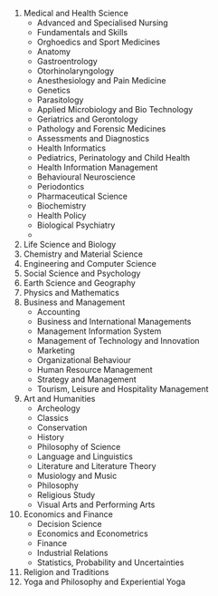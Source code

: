 1. Medical and Health Science 
     - Advanced and Specialised Nursing
     - Fundamentals and Skills
     - Orghoedics and Sport Medicines 
     - Anatomy
     - Gastroentrology
     - Otorhinolaryngology
     - Anesthesiology and Pain Medicine
     - Genetics
     - Parasitology
     - Applied Microbiology and Bio Technology 
     - Geriatrics and Gerontology 
     - Pathology and Forensic Medicines 
     - Assessments and Diagnostics 
     - Health Informatics
     - Pediatrics, Perinatology and Child Health 
     - Health Information Management
     - Behavioural Neuroscience 
     - Periodontics
     - Pharmaceutical Science
     - Biochemistry 
     - Health Policy
     - Biological Psychiatry
     - 
2. Life Science and Biology 
3. Chemistry and Material Science 
4. Engineering and Computer Science 
5. Social Science and Psychology 
6. Earth Science and Geography 
7. Physics and Mathematics 
8. Business and Management 
     - Accounting 
     - Business and International Managements 
     - Management Information System
     - Management of Technology and Innovation 
     - Marketing 
     - Organizational Behaviour 
     - Human Resource Management
     - Strategy and Management
     - Tourism, Leisure and Hospitality Management
9. Art and Humanities 
     - Archeology
     - Classics
     - Conservation
     - History 
     - Philosophy of Science 
     - Language and Linguistics 
     - Literature and Literature Theory
     - Musiology and Music
     - Philosophy 
     - Religious Study
     - Visual Arts and Performing Arts
10. Economics and Finance
     - Decision Science 
     - Economics and Econometrics 
     - Finance
     - Industrial Relations 
     - Statistics, Probability and Uncertainties 
11. Religion and Traditions
12. Yoga and Philosophy and Experiential Yoga